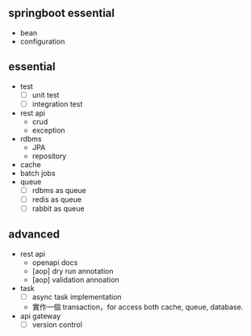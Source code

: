 

## springboot essential

- bean
- configuration

## essential

- test
    - [ ] unit test
    - [ ] integration test
- rest api
    - crud
    - exception
- rdbms
    - JPA
    - repository
- cache
- batch jobs
- queue
    - [ ] rdbms as queue
    - [ ] redis as queue
    - [ ] rabbit as queue    

## advanced


- rest api
    - openapi docs
    - [aop] dry run annotation
    - [aop] validation annoation
- task
    - [ ] async task implementation
    - 實作一個 transaction，for access both cache, queue, database.
- api gateway
    - [ ] version control
